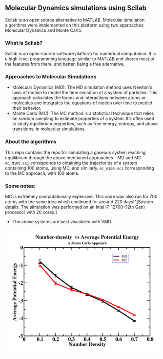 ## Molecular Dynamics simulations using Scilab
Scilab is an open source alternative to MATLAB. Molecular simulation algorithms were implemented on this platform using two approaches: Molecular Dynamics and Monte Carlo. 

### What is Scilab?
Scilab is an open-source software platform for numerical computation. It is a high-level programming language similar to MATLAB and shares most of the features from there, and better, being a free alternative. 

### Approaches to Molecular Simulations
- Molecular Dynamics (MD): The MD simulation method uses Newton's laws of motion to model the time evolution of a system of particles. This approach calculates the forces and interactions between atoms or molecules and integrates the equations of motion over time to predict their behavior.
- Monte Carlo (MC): The MC method is a statistical technique that relies on random sampling to estimate properties of a system. It’s often used to study equilibrium properties, such as free energy, entropy, and phase transitions, in molecular simulations.

### About the algorithms
This repo contains the repo for simulating a gaseous system reaching equilibirum through the above mentioned approaches - MD and MC. `md_N100.sci` corresponds to obtaining the trajectories of a system containing 100 atoms, using MD, and similarly, `mc_n100.sci` corresponding to the MC approach, with 100 atoms. 

### Some notes:
MC is extremely computationally expensive. This code was also run for 700 atoms with the same idea which continued for around 220 days!^[System details: The simulation was performed on an Intel i7-12700 (12th Gen) processor with 20 cores.]
- The above systems are best visualized with VMD. 

![Number Density Plot](images/numberdensity.png)

